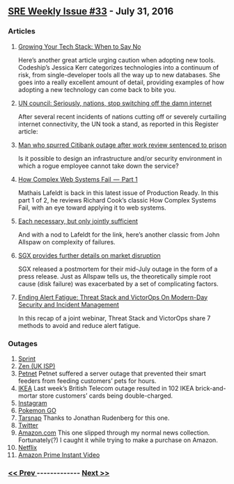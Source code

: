 ## [SRE Weekly Issue #33](https://sreweekly.com/sre-weekly-issue-33/) - July 31, 2016
### Articles

1. [Growing Your Tech Stack: When to Say No](https://blog.codeship.com/growing-tech-stack-say-no/)

    Here’s another great article urging caution when adopting new tools.  Codeship’s Jessica Kerr categorizes technologies into a continuum of risk, from single-developer tools all the way up to new databases.  She goes into a really excellent amount of detail, providing examples of how adopting a new technology can come back to bite you.
1. [UN council: Seriously, nations, stop switching off the damn internet](http://www.theregister.co.uk/2016/07/01/un_officially_condemns_internet_shutdowns/)

    After several recent incidents of nations cutting off or severely curtailing internet connectivity, the UN took a stand, as reported in this Register article:

1. [Man who spurred Citibank outage after work review sentenced to prison](http://www.wfaa.com/news/crime/man-who-spurred-citibank-outage-after-work-review-sentenced-to-prison/280877569)

    Is it possible to design an infrastructure and/or security environment in which a rogue employee cannot take down the service?
1. [How Complex Web Systems Fail  —  Part 1](https://medium.com/production-ready/how-complex-web-systems-fail-part-1-4aaffc11e0c7#.to0r89ysi)

    Mathais Lafeldt is back in this latest issue of Production Ready.  In this part 1 of 2, he reviews Richard Cook’s classic How Complex Systems Fail, with an eye toward applying it to web systems.
1. [Each necessary, but only jointly sufficient](http://www.kitchensoap.com/2012/02/10/each-necessary-but-only-jointly-sufficient/)

    And with a nod to Lafeldt for the link, here’s another classic from John Allspaw on complexity of failures.

1. [SGX provides further details on market disruption](http://sgx.com/wps/wcm/connect/sgx_en/home/higlights/news_releases/sgx_provides_further_details_on_market_disruption)

    SGX released a postmortem for their mid-July outage in the form of a press release.  Just as Allspaw tells us, the theoretically simple root cause (disk failure) was exacerbated by a set of complicating factors.
1. [Ending Alert Fatigue: Threat Stack and VictorOps On Modern-Day Security and Incident Management](http://blog.threatstack.com/how-to-end-alert-fatigue-with-modern-security-incident-management)

    In this recap of a joint webinar, Threat Stack and VictorOps share 7 methods to avoid and reduce alert fatigue.
### Outages

1. [Sprint](http://www.evdoinfo.com/content/view/5251/64/)
1. [Zen (UK ISP)](http://www.theregister.co.uk/2016/07/25/zen_isp_network_out/)
1. [Petnet](http://www.dailydot.com/debug/smart-pet-offline-hungry-home-automation/)
    Petnet suffered a server outage that prevented their smart feeders from feeding customers’ pets for hours.
1. [IKEA](https://uk.finance.yahoo.com/news/payment-glitch-sees-scores-of-ikea-customers-153839486.html)
    Last week’s British Telecom outage resulted in 102 IKEA brick-and-mortar store customers’ cards being double-charged.
1. [Instagram](http://www.universityherald.com/articles/35410/20160727/instagram-is-down-photo-sharing-site-to-require-app-re-installation-video.htm)
1. [Pokemon GO](http://www.slashgear.com/pokemon-go-server-status-is-down-but-also-up-27449779/)
1. [Tarsnap](http://mail.tarsnap.com/tarsnap-announce/msg00035.html)
    Thanks to Jonathan Rudenberg for this one.
1. [Twitter](http://www.ibtimes.com/twitter-down-social-media-site-experiencing-something-technically-wrong-2395665)
1. [Amazon.com](http://www.ecommercebytes.com/C/abblog/blog.pl?/pl/2016/7/1469844281.html)
    This one slipped through my normal news collection.  Fortunately(?) I caught it while trying to make a purchase on Amazon.
1. [Netflix](http://indianexpress.com/article/technology/social/netflix-down-trends-as-binge-watchers-get-cut-off-their-dope-2945571/)
1. [Amazon Prime Instant Video](http://fansided.com/2016/07/29/amazon-prime-video-not-working/)

### [ << Prev ](sreweekly-32.md) ------------- [ Next >> ](sreweekly-34.md)